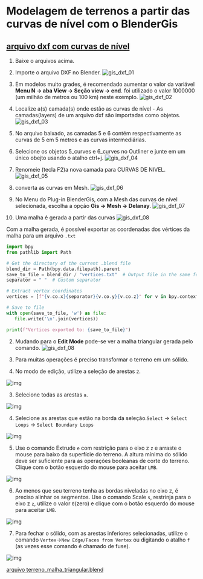 # Modelagem de terrenos a partir das curvas de nível com o BlenderGis

## [arquivo dxf com curvas de nível](../exemplos/terreno_mov_origem.dxf)

1. Baixe o arquivos acima.
1. Importe o arquivo DXF no Blender.
 ![gis_dxf_01](../figs/imgBlender/bgis_dxf_01.jpg)
1. Em modelos muito grades, é recomendado aumentar o valor da variável **Menu N -> aba View -> Seção view -> end**. foi utilizado o valor 1000000 (um milhão de metros ou 100 km) neste exemplo.
 ![gis_dxf_02](../figs/imgBlender/bgis_dxf_02.jpg)
2. Localize a(s) camada(s) onde estão as curvas de nível - As camadas(layers) de um arquivo dxf são importadas como objetos.
 ![gis_dxf_03](../figs/imgBlender/bgis_dxf_03.jpg)
3. No arquivo baixado, as camadas 5 e 6 contém respectivamente as curvas de 5 em 5 metros e as curvas intermediárias.
4. Selecione os objetos 5_curves e 6_curves no Outliner e junte em um único obejto usando o atalho ctrl+j.
 ![gis_dxf_04](../figs/imgBlender/bgis_dxf_04.jpg)
5. Renomeie (tecla F2)a nova camada para CURVAS DE NIVEL.
 ![gis_dxf_05](../figs/imgBlender/bgis_dxf_05.jpg)
6. converta as curvas em Mesh.
 ![gis_dxf_06](../figs/imgBlender/bgis_dxf_06.jpg)
1. No Menu do Plug-in BlenderGis, com a Mesh das curvas de nível selecionada, escolha a opção **Gis -> Mesh -> Delanay**.
 ![gis_dxf_07](../figs/imgBlender/bgis_dxf_07.jpg)

1. Uma malha é gerada a partir das curvas
   ![gis_dxf_08](../figs/imgBlender/bgis_dxf_08.jpg)

Com a malha gerada, é possível exportar as coordenadas dos vértices da malha para um arquivo ```.txt```
 ```Python
 import bpy
from pathlib import Path

# Get the directory of the current .blend file
blend_dir = Path(bpy.data.filepath).parent
save_to_file = blend_dir / "vertices.txt"  # Output file in the same folder
separator = " "  # Custom separator

# Extract vertex coordinates
vertices = [f"{v.co.x}{separator}{v.co.y}{v.co.z}" for v in bpy.context.object.data.vertices]

# Save to file
with open(save_to_file, 'w') as file:
    file.write('\n'.join(vertices))

print(f"Vertices exported to: {save_to_file}")   
 
 ```

2. Mudando para o **Edit Mode** pode-se ver a malha triangular gerada pelo comando.
 ![gis_dxf_08](../figs/imgBlender/bgis_dxf_09.jpg)

1. Para muitas operações é preciso transformar o terreno em um sólido.

2. No modo de edição, utilize a seleção de arestas ``2``.
   
![img](./Blender_gis_dxf/edit_lines.jpg)
   
3. Selecione todas as arestas ``a``.

![img](./Blender_gis_dxf/select_all.jpg)

4. Selecione as arestas que estão na borda da seleção.``Select`` -> ``Select Loops`` -> ``Select Boundary Loops``

![img](./Blender_gis_dxf/select_boundary.jpg)

5. Use o comando Extrude ``e`` com restrição para o eixo z ``z`` e arraste o mouse para baixo da superfície do terreno. A altura mínima do sólido deve ser suficiente para as operações booleanas de corte do terreno. Clique com o botão esquerdo do mouse para aceitar ``LMB``.

![img](Blender_gis_dxf/extrude_terrain_surface.jpg)
   
6. Ao menos que seu terreno tenha as bordas niveladas no eixo z, é preciso alinhar os segmentos. Use o comando Scale ``s``, restrinja para o eixo z ``z``, utilize o valor ``0``(zero) e clique com o botão esquerdo do mouse para aceitar ``LMB``.

![img](Blender_gis_dxf/flat_lines.jpg)

7. Para fechar o sólido, com as arestas inferiores selecionadas, utilize o comando ``Vertex``->``New Edge/Faces from Vertex`` ou digitando o atalho ``f`` (as vezes esse comando é chamado de fuse).

![img](./Blender_gis_dxf/new_face.jpg)

 [arquivo terreno_malha_triangular.blend](./terreno_malha_triangular.blend)
